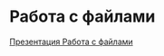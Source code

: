#  Работа с файлами

[Презентация Работа с файлами](https://github.com/ximik666/aip_1_course/blob/main/lessons/Lesson_7/%D0%A0%D0%B0%D0%B1%D0%BE%D1%82%D0%B0%20%D1%81%20%D1%84%D0%B0%D0%B9%D0%BB%D0%B0%D0%BC%D0%B8.pdf)
